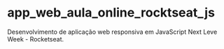 # app_web_aula_online_rocktseat_js
Desenvolvimento de aplicação web responsiva em JavaScript Next Leve Week - Rocketseat.
